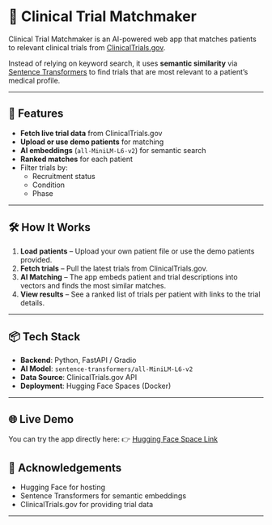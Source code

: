 # 🧬 Clinical Trial Matchmaker

Clinical Trial Matchmaker is an AI-powered web app that matches patients to relevant clinical trials from [ClinicalTrials.gov](https://clinicaltrials.gov).

Instead of relying on keyword search, it uses **semantic similarity** via [Sentence Transformers](https://www.sbert.net/) to find trials that are most relevant to a patient’s medical profile.

---

## 🚀 Features
- **Fetch live trial data** from ClinicalTrials.gov
- **Upload or use demo patients** for matching
- **AI embeddings** (`all-MiniLM-L6-v2`) for semantic search
- **Ranked matches** for each patient
- Filter trials by:
  - Recruitment status
  - Condition
  - Phase

---

## 🛠 How It Works
1. **Load patients** – Upload your own patient file or use the demo patients provided.
2. **Fetch trials** – Pull the latest trials from ClinicalTrials.gov.
3. **AI Matching** – The app embeds patient and trial descriptions into vectors and finds the most similar matches.
4. **View results** – See a ranked list of trials per patient with links to the trial details.

---

## 📦 Tech Stack
- **Backend**: Python, FastAPI / Gradio
- **AI Model**: `sentence-transformers/all-MiniLM-L6-v2`
- **Data Source**: ClinicalTrials.gov API
- **Deployment**: Hugging Face Spaces (Docker)

---

## 🌐 Live Demo

You can try the app directly here:
👉 [Hugging Face Space Link](https://huggingface.co/spaces/tambeneel/clinical-trial-matchmaker)

## 🙌 Acknowledgements
- Hugging Face for hosting
- Sentence Transformers for semantic embeddings
- ClinicalTrials.gov for providing trial data

---

